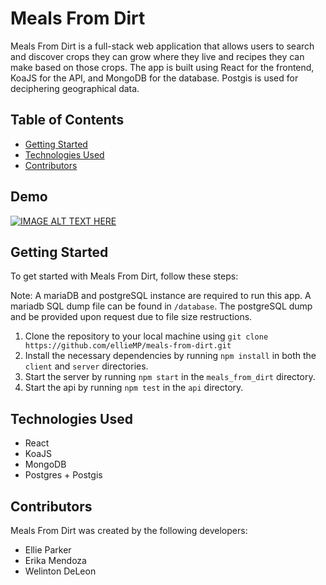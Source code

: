 # Meals From Dirt

Meals From Dirt is a full-stack web application that allows users to search and discover crops they can grow where they live and recipes they can make based on those crops. The app is built using React for the frontend, KoaJS for the API, and MongoDB for the database.  Postgis is used for deciphering geographical data.

## Table of Contents
- [Getting Started](#getting-started)
- [Technologies Used](#technologies-used)
- [Contributors](#contributors)

## Demo

[![IMAGE ALT TEXT HERE](https://img.youtube.com/vi/YOUTUBE_VIDEO_ID_HERE/0.jpg)](https://www.youtube.com/watch?v=YOUTUBE_VIDEO_ID_HERE)

## Getting Started

To get started with Meals From Dirt, follow these steps:

Note: A mariaDB and postgreSQL instance are required to run this app.  A mariadb SQL dump file can be found in `/database`.  The postgreSQL dump and be provided upon request due to file size restructions.

1. Clone the repository to your local machine using `git clone https://github.com/ellieMP/meals-from-dirt.git`
2. Install the necessary dependencies by running `npm install` in both the `client` and `server` directories.
3. Start the server by running `npm start` in the `meals_from_dirt` directory.
4. Start the api by running `npm test` in the `api` directory.

## Technologies Used

- React
- KoaJS
- MongoDB
- Postgres + Postgis

## Contributors

Meals From Dirt was created by the following developers:

- Ellie Parker
- Erika Mendoza
- Welinton DeLeon
